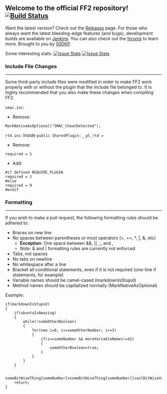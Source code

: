## Welcome to the official FF2 repository! [![Build Status](http://ff2.50dkp.com/jenkins/buildStatus/icon?job=FF2)](http://ff2.50dkp.com/jenkins/job/FF2/)

Want the latest version?  Check out the [Releases](https://github.com/50DKP/FF2-Official/releases) page.  For those who always want the latest bleeding-edge features (and bugs), development builds are available on [Jenkins](http://ff2.50dkp.com/jenkins/job/FF2/).  You can also check out the [forums](https://forums.alliedmods.net/forumdisplay.php?f=154) to learn more.  Brought to you by [50DKP](http://www.50dkp.com).

Some interesting stats: [![Issue Stats](http://issuestats.com/github/50DKP/FF2-Official/badge/pr?style=flat)](http://issuestats.com/github/50DKP/FF2-Official) [![Issue Stats](http://issuestats.com/github/50DKP/FF2-Official/badge/issue?style=flat)](http://issuestats.com/github/50DKP/FF2-Official)

### Include File Changes
***
Some third-party include files were modified in order to make FF2 work properly with or without the plugin that the include file belonged to.
It is highly recommended that you also make these changes when compiling FF2.

`smac.inc`:
* Remove:
```sourcepawn
MarkNativeAsOptional("SMAC_CheatDetected");
```

`rtd.inc`:  Inside `public SharedPlugin:__pl_rtd = `
* Remove:
```sourcepawn
required = 1
```
* Add:
```sourcepawn
#if defined REQUIRE_PLUGIN
required = 1
#else
required = 0
#endif
```

### Formatting
***
If you wish to make a pull request, the following formatting rules should be adhered to:

* Braces on new line
* No spaces between parentheses or most operators (=, ==, *, |, &, etc)
	* **Exception**: One space between &&, ||, ;, and ,
	* *Note*: & and | formatting rules are currently not enforced
* Tabs, not spaces
* No tabs on newline
* No whitespace after a line
* Bracket all conditional statements, even if it is not required (one-line if statements, for example)
* Variable names should be camel-cased (markdownIsStupid)
* Method names should be capitalized normally (MarkNativeAsOptional)

Example:

```sourcepawn
if(markdownIsStupid)
{
	if(ubuntuIsAmazing)
	{
		while(!someOtherBoolean)
		{
			for(new i=0; i<=someOtherNumber; i+=3)
			{
				if(i==someNumber && moreVariableNames!=42)
				{
					someOtherBoolean=true;
				}
			}
		}
	}

	someBitWiseThing[someNumber]=someBitWiseThing[someNumber]|coolBitWiseVariable;
	return;
}
```

